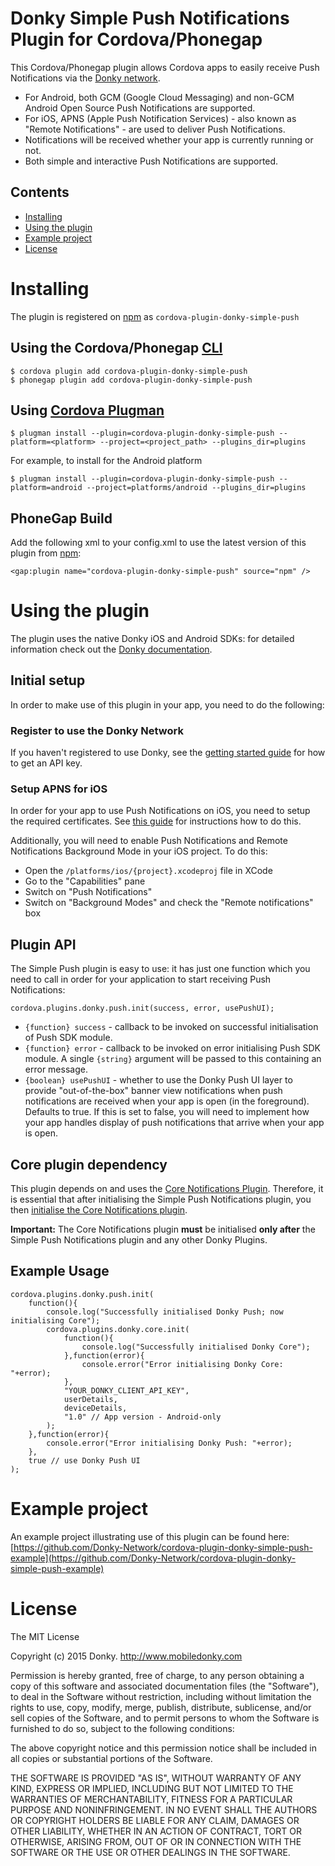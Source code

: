 Donky Simple Push Notifications Plugin for Cordova/Phonegap
===========================================================

This Cordova/Phonegap plugin allows Cordova apps to easily receive Push Notifications via the [Donky network](http://www.mobiledonky.com).

- For Android, both GCM (Google Cloud Messaging) and non-GCM Android Open Source Push Notifications are supported.
- For iOS, APNS (Apple Push Notification Services) - also known as "Remote Notifications" - are used to deliver Push Notifications.
- Notifications will be received whether your app is currently running or not.
- Both simple and interactive Push Notifications are supported.


## Contents

* [Installing](#installing)
* [Using the plugin](#using-the-plugin)
* [Example project](#example-project)
* [License](#license)
 
# Installing

The plugin is registered on [npm](https://www.npmjs.com/package/cordova-plugin-donky-simple-push) as `cordova-plugin-donky-simple-push`

## Using the Cordova/Phonegap [CLI](http://docs.phonegap.com/en/edge/guide_cli_index.md.html)

    $ cordova plugin add cordova-plugin-donky-simple-push
    $ phonegap plugin add cordova-plugin-donky-simple-push

## Using [Cordova Plugman](https://github.com/apache/cordova-plugman)

    $ plugman install --plugin=cordova-plugin-donky-simple-push --platform=<platform> --project=<project_path> --plugins_dir=plugins

For example, to install for the Android platform

    $ plugman install --plugin=cordova-plugin-donky-simple-push --platform=android --project=platforms/android --plugins_dir=plugins

## PhoneGap Build

Add the following xml to your config.xml to use the latest version of this plugin from [npm](https://www.npmjs.com/package/cordova-plugin-donky-simple-push):

    <gap:plugin name="cordova-plugin-donky-simple-push" source="npm" />

# Using the plugin

The plugin uses the native Donky iOS and Android SDKs: for detailed information check out the [Donky documentation](http://docs.mobiledonky.com/docs/).

## Initial setup

In order to make use of this plugin in your app, you need to do the following:

### Register to use the Donky Network

If you haven't registered to use Donky, see the [getting started guide](http://docs.mobiledonky.com/docs/start-here) for how to get an API key.

### Setup APNS for iOS

In order for your app to use Push Notifications on iOS, you need to setup the required certificates. See [this guide](http://docs.mobiledonky.com/docs/remote-notification-certificates) for instructions how to do this.

Additionally, you will need to enable Push Notifications and Remote Notifications Background Mode in your iOS project. To do this:

- Open the `/platforms/ios/{project}.xcodeproj` file in XCode
- Go to the "Capabilities" pane
- Switch on "Push Notifications"
- Switch on "Background Modes" and check the "Remote notifications" box

## Plugin API

The Simple Push plugin is easy to use: it has just one function which you need to call in order for your application to start receiving Push Notifications:

    cordova.plugins.donky.push.init(success, error, usePushUI);

- `{function} success` - callback to be invoked on successful initialisation of Push SDK module.
- `{function} error` - callback to be invoked on error initialising Push SDK module. A single `{string}` argument will be passed to this containing an error message.
- `{boolean} usePushUI` - whether to use the Donky Push UI layer to provide "out-of-the-box" banner view notifications when push notifications are received when your app is open (in the foreground).
Defaults to true. If this is set to false, you will need to implement how your app handles display of push notifications that arrive when your app is open.

## Core plugin dependency

This plugin depends on and uses the [Core Notifications Plugin](https://github.com/Donky-Network/cordova-plugin-donky-core).
Therefore, it is essential that after initialising the Simple Push Notifications plugin, you then [initialise the Core Notifications plugin](https://github.com/Donky-Network/cordova-plugin-donky-core#init).

**Important:** The Core Notifications plugin **must** be initialised **only after** the Simple Push Notifications plugin and any other Donky Plugins.

## Example Usage

    cordova.plugins.donky.push.init(
        function(){
            console.log("Successfully initialised Donky Push; now initialising Core");
            cordova.plugins.donky.core.init(
                function(){
                    console.log("Successfully initialised Donky Core");
                },function(error){
                    console.error("Error initialising Donky Core: "+error);
                },
                "YOUR_DONKY_CLIENT_API_KEY",
                userDetails,
                deviceDetails,
                "1.0" // App version - Android-only
            );
        },function(error){
            console.error("Error initialising Donky Push: "+error);
        },
        true // use Donky Push UI
    );


# Example project

An example project illustrating use of this plugin can be found here: [https://github.com/Donky-Network/cordova-plugin-donky-simple-push-example](https://github.com/Donky-Network/cordova-plugin-donky-simple-push-example)

# License

The MIT License

Copyright (c) 2015 Donky.
http://www.mobiledonky.com

Permission is hereby granted, free of charge, to any person obtaining a copy
of this software and associated documentation files (the "Software"), to deal
in the Software without restriction, including without limitation the rights
to use, copy, modify, merge, publish, distribute, sublicense, and/or sell
copies of the Software, and to permit persons to whom the Software is
furnished to do so, subject to the following conditions:

The above copyright notice and this permission notice shall be included in
all copies or substantial portions of the Software.

THE SOFTWARE IS PROVIDED "AS IS", WITHOUT WARRANTY OF ANY KIND, EXPRESS OR
IMPLIED, INCLUDING BUT NOT LIMITED TO THE WARRANTIES OF MERCHANTABILITY,
FITNESS FOR A PARTICULAR PURPOSE AND NONINFRINGEMENT. IN NO EVENT SHALL THE
AUTHORS OR COPYRIGHT HOLDERS BE LIABLE FOR ANY CLAIM, DAMAGES OR OTHER
LIABILITY, WHETHER IN AN ACTION OF CONTRACT, TORT OR OTHERWISE, ARISING FROM,
OUT OF OR IN CONNECTION WITH THE SOFTWARE OR THE USE OR OTHER DEALINGS IN
THE SOFTWARE.